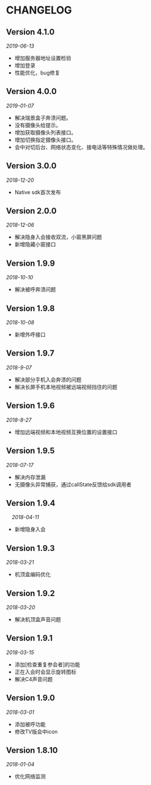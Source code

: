 # CHANGELOG

## Version 4.1.0

*2019-06-13*

* 增加服务器地址设置检验
* 增加登录
* 性能优化，bug修复

## Version 4.0.0

*2019-01-07*

* 解决瑞景盒子奔溃问题。
* 没有摄像头给提示。
* 增加获取摄像头列表接口。
* 增加切换指定摄像头接口。
* 会中对切后台、网络状态变化、接电话等特殊情况做处理。

## Version 3.0.0

*2018-12-20*

* Native sdk首次发布

## Version 2.0.0

*2018-12-06*

* 解决隐身入会接收双流，小窗黑屏问题
* 新增隐藏小窗接口

## Version 1.9.9

*2018-10-10*

* 解决被呼奔溃问题

## Version 1.9.8

*2018-10-08*

* 新增外呼接口

## Version 1.9.7

*2018-9-07*

* 解决部分手机入会奔溃的问题
* 解决长屏手机本地视频被远端视频挡住的问题

## Version 1.9.6

*2018-8-27*

* 增加远端视频和本地视频互换位置的设置接口

## Version 1.9.5
    
*2018-07-17*

* 解决内存泄漏
* 无摄像头异常捕获，通过callState反馈给sdk调用者

## Version 1.9.4
    
*2018-04-11*

* 新增隐身入会

## Version 1.9.3
    
*2018-03-21*

* 机顶盒编码优化

## Version 1.9.2
    
*2018-03-20*

* 解决机顶盒声音问题

## Version 1.9.1
    
*2018-03-15*

* 添加[检查重复参会者]的功能
* 正在入会时会显示旋转图标
* 解决C4声音问题

## Version 1.9.0

*2018-03-01*

* 添加被呼功能
* 修改TV版会中icon

## Version 1.8.10

*2018-01-04*

* 优化网络监测

